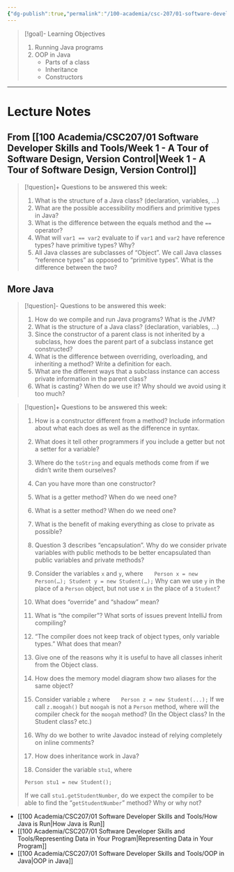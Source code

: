 ```yaml
---
{"dg-publish":true,"permalink":"/100-academia/csc-207/01-software-developer-skills-and-tools/week-2-intro-to-java-and-oop-in-java/","tags":["#lecture","#note","cs","university"],"created":"2024-09-10T16:53:07.000-04:00","updated":"2024-10-09T17:39:03.770-04:00"}
---
```



> [!goal]- Learning Objectives
>
> 1. Running Java programs
> 2. OOP in Java
>     - Parts of a class
>     - Inheritance
>     - Constructors

---

# Lecture Notes

## From [[100 Academia/CSC207/01 Software Developer Skills and Tools/Week 1 - A Tour of Software Design, Version Control\|Week 1 - A Tour of Software Design, Version Control]]

> [!question]+ Questions to be answered this week:
>
> 1. What is the structure of a Java class? (declaration, variables, …)
> 2. What are the possible accessibility modifiers and primitive types in Java?
> 3. What is the difference between the equals method and the `==` operator?
> 4. What will `var1 == var2` evaluate to if `var1` and `var2` have reference types? have primitive types? Why?
> 5. All Java classes are subclasses of “Object”. We call Java classes “reference types” as opposed to “primitive types”. What is the difference between the two?

## More Java

> [!question]- Questions to be answered this week:
>
> 1. How do we compile and run Java programs? What is the JVM?
> 2. What is the structure of a Java class? (declaration, variables, …)
> 3. Since the constructor of a parent class is not inherited by a subclass, how does the parent part of a subclass instance get constructed?
> 4. What is the difference between overriding, overloading, and inheriting a method? Write a definition for each.
> 5. What are the different ways that a subclass instance can access private information in the parent class?
> 6. What is casting? When do we use it? Why should we avoid using it too much?

> [!question]+ Questions to be answered this week:
>
> 1. How is a constructor different from a method? Include information about what each does as well as the difference in syntax.
> 2. What does it tell other programmers if you include a getter but not a setter for a variable?
> 3. Where do the `toString` and equals methods come from if we didn’t write them ourselves?
> 4. Can you have more than one constructor?
> 5. What is a getter method? When do we need one?
> 6. What is a setter method? When do we need one?
> 7. What is the benefit of making everything as close to private as possible?
> 8. Question 3 describes “encapsulation”. Why do we consider private variables with public methods to be better encapsulated than public variables and private methods?
> 9. Consider the variables `x` and `y`, where
>    `    Person x = new Person(…);
    Student y = new Student(…);
   `
>    Why can we use `y` in the place of a `Person` object, but not use x `in` the place of a `Student`?
>
> 10. What does “override” and “shadow” mean?
> 11. What is “the compiler”? What sorts of issues prevent IntelliJ from compiling?
> 12. “The compiler does not keep track of object types, only variable types.” What does that mean?
> 13. Give one of the reasons why it is useful to have all classes inherit from the Object class.
> 14. How does the memory model diagram show two aliases for the same object?
> 15. Consider variable `z` where
>     `    Person z = new Student(...);
   `
>     If we call `z.moogah()` but `moogah` is not a `Person` method, where will the compiler check for the `moogah` method? (In the Object class? In the Student class? etc.)
> 16. Why do we bother to write Javadoc instead of relying completely on inline comments?
> 17. How does inheritance work in Java?
> 18. Consider the variable `stu1`, where
>
> ```
> Person stu1 = new Student();
> ```
>
> If we call `stu1.getStudentNumber`, do we expect the compiler to be able to find the “`getStudentNumber`” method? Why or why not?

-   [[100 Academia/CSC207/01 Software Developer Skills and Tools/How Java is Run\|How Java is Run]]
-   [[100 Academia/CSC207/01 Software Developer Skills and Tools/Representing Data in Your Program\|Representing Data in Your Program]]
-   [[100 Academia/CSC207/01 Software Developer Skills and Tools/OOP in Java\|OOP in Java]]
